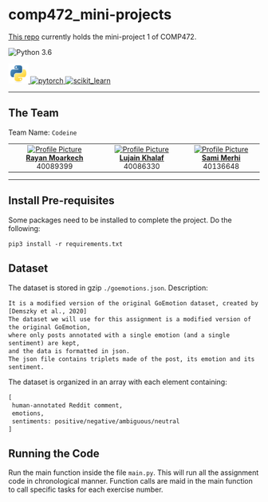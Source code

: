 # comp472_mini-projects
[This repo](https://github.com/RayanMoarkech/comp472_mini-projects) currently holds the mini-project 1 of COMP472.

![Python 3.6](https://img.shields.io/badge/python-v3.7-blue)

<p align="left"> 
    <a href="https://www.python.org" target="_blank" rel="noreferrer"> 
        <img src="https://raw.githubusercontent.com/devicons/devicon/master/icons/python/python-original.svg" alt="python" width="40" height="40"/> 
    </a> 
    <a href="https://pytorch.org/" target="_blank" rel="noreferrer"> 
        <img src="https://www.vectorlogo.zone/logos/pytorch/pytorch-icon.svg" alt="pytorch" width="40" height="40"/> 
    </a> 
    <a href="https://scikit-learn.org/" target="_blank" rel="noreferrer"> 
        <img src="https://upload.wikimedia.org/wikipedia/commons/0/05/Scikit_learn_logo_small.svg" alt="scikit_learn" width="40" height="40"/> 
    </a>
</p>

---

## The Team

Team Name: `Codeine`

<table>
    <tr>
        <td align="center">
            <a href="https://github.com/RayanMoarkech">
                <img src="https://avatars.githubusercontent.com/u/34872331?v=4" width="120px;" alt="Profile Picture"/>
                <br>
                <b>Rayan Moarkech</b>
            </a>
            40089399
        </td>
        <td align="center">
            <a href="https://github.com/LujainKhalaf">
                <img src="https://avatars.githubusercontent.com/u/67845184?v=4" width="120px;" alt="Profile Picture"/>
                <br>
                <b>Lujain Khalaf</b>
            </a>
            40086330
        </td>
        <td align="center">
            <a href="https://github.com/samimerhi">
                <img src="https://avatars.githubusercontent.com/u/50461308?v=4" width="120px;" alt="Profile Picture"/>
                <br>
                <b>Sami Merhi</b>
            </a>
            40136648
        </td>
    </tr>
</table>

---

## Install Pre-requisites
Some packages need to be installed to complete the project. Do the following:
```
pip3 install -r requirements.txt
```

## Dataset
The dataset is stored in gzip `./goemotions.json`.
Description:
```
It is a modified version of the original GoEmotion dataset, created by [Demszky et al., 2020]
The dataset we will use for this assignment is a modified version of the original GoEmotion, 
where only posts annotated with a single emotion (and a single sentiment) are kept, 
and the data is formatted in json. 
The json file contains triplets made of the post, its emotion and its sentiment.
```
The dataset is organized in an array with each element containing:
```
[
 human-annotated Reddit comment,
 emotions,
 sentiments: positive/negative/ambiguous/neutral
] 
```

## Running the Code

Run the main function inside the file `main.py`.
This will run all the assignment code in chronological manner. 
Function calls are maid in the main function to call specific tasks for each exercise number.
